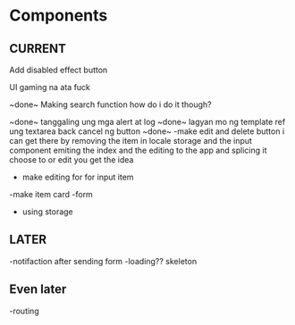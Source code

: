 # Components

## CURRENT

Add disabled effect button

UI gaming na ata fuck

~done~
Making search function
how do i do it though?

~done~
tanggaling ung mga alert at log
~done~
lagyan mo ng template ref ung textarea back cancel ng button
~done~
-make edit and delete button
i can get there by removing the item in locale storage and the input component emiting the index and the editing to the app and splicing it choose to or edit you get the idea

- make editing for for input item

-make item card
-form

- using storage

## LATER

-notifaction after sending form
-loading?? skeleton

## Even later

-routing
